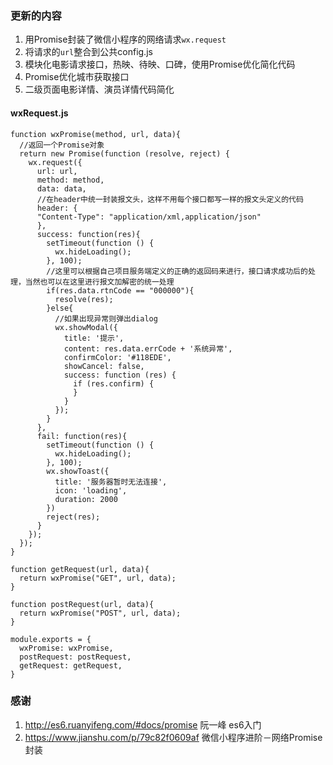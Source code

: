 ### 更新的内容
1. 用Promise封装了微信小程序的网络请求`wx.request`
2. 将请求的`url`整合到公共config.js
3. 模块化电影请求接口，热映、待映、口碑，使用Promise优化简化代码
4. Promise优化城市获取接口
5. 二级页面电影详情、演员详情代码简化

#### wxRequest.js
```
function wxPromise(method, url, data){
  //返回一个Promise对象
  return new Promise(function (resolve, reject) {
    wx.request({
      url: url,
      method: method,
      data: data,
      //在header中统一封装报文头，这样不用每个接口都写一样的报文头定义的代码
      header: {
      "Content-Type": "application/xml,application/json" 
      },
      success: function(res){
        setTimeout(function () {
          wx.hideLoading();
        }, 100);
        //这里可以根据自己项目服务端定义的正确的返回码来进行，接口请求成功后的处理，当然也可以在这里进行报文加解密的统一处理
        if(res.data.rtnCode == "000000"){
          resolve(res);
        }else{
          //如果出现异常则弹出dialog
          wx.showModal({
            title: '提示',
            content: res.data.errCode + '系统异常',
            confirmColor: '#118EDE',
            showCancel: false,
            success: function (res) {
              if (res.confirm) {
              }
            }
          });
        }
      },
      fail: function(res){
        setTimeout(function () {
          wx.hideLoading();
        }, 100);
        wx.showToast({
          title: '服务器暂时无法连接',
          icon: 'loading',
          duration: 2000
        })
        reject(res);
      }
    });
  });
}

function getRequest(url, data){
  return wxPromise("GET", url, data);
}

function postRequest(url, data){
  return wxPromise("POST", url, data);
}

module.exports = {
  wxPromise: wxPromise,
  postRequest: postRequest,
  getRequest: getRequest,
}
```

### 感谢
1. http://es6.ruanyifeng.com/#docs/promise 阮一峰 es6入门
2. https://www.jianshu.com/p/79c82f0609af 微信小程序进阶－网络Promise封装
